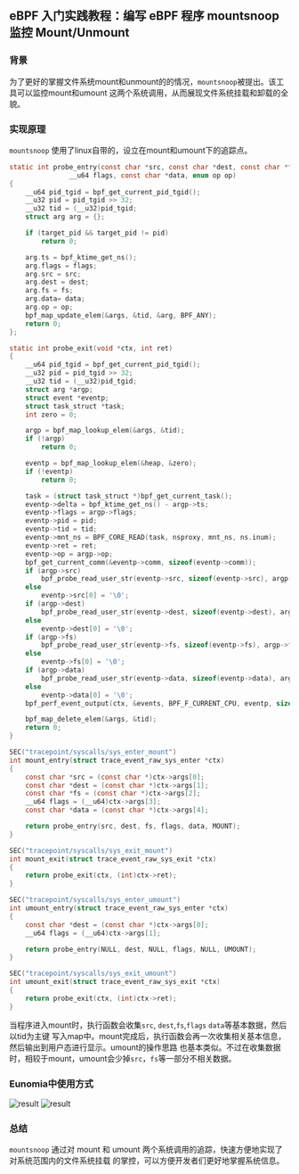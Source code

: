 ## eBPF 入门实践教程：编写 eBPF 程序 mountsnoop 监控 Mount/Unmount

### 背景

为了更好的掌握文件系统mount和unmount的的情况，`mountsnoop`被提出。该工具可以监控mount和umount
这两个系统调用，从而展现文件系统挂载和卸载的全貌。

### 实现原理

`mountsnoop` 使用了linux自带的，设立在mount和umount下的追踪点。
```c
static int probe_entry(const char *src, const char *dest, const char *fs,
		       __u64 flags, const char *data, enum op op)
{
	__u64 pid_tgid = bpf_get_current_pid_tgid();
	__u32 pid = pid_tgid >> 32;
	__u32 tid = (__u32)pid_tgid;
	struct arg arg = {};

	if (target_pid && target_pid != pid)
		return 0;

	arg.ts = bpf_ktime_get_ns();
	arg.flags = flags;
	arg.src = src;
	arg.dest = dest;
	arg.fs = fs;
	arg.data= data;
	arg.op = op;
	bpf_map_update_elem(&args, &tid, &arg, BPF_ANY);
	return 0;
};

static int probe_exit(void *ctx, int ret)
{
	__u64 pid_tgid = bpf_get_current_pid_tgid();
	__u32 pid = pid_tgid >> 32;
	__u32 tid = (__u32)pid_tgid;
	struct arg *argp;
	struct event *eventp;
	struct task_struct *task;
	int zero = 0;

	argp = bpf_map_lookup_elem(&args, &tid);
	if (!argp)
		return 0;

	eventp = bpf_map_lookup_elem(&heap, &zero);
	if (!eventp)
		return 0;

	task = (struct task_struct *)bpf_get_current_task();
	eventp->delta = bpf_ktime_get_ns() - argp->ts;
	eventp->flags = argp->flags;
	eventp->pid = pid;
	eventp->tid = tid;
	eventp->mnt_ns = BPF_CORE_READ(task, nsproxy, mnt_ns, ns.inum);
	eventp->ret = ret;
	eventp->op = argp->op;
	bpf_get_current_comm(&eventp->comm, sizeof(eventp->comm));
	if (argp->src)
		bpf_probe_read_user_str(eventp->src, sizeof(eventp->src), argp->src);
	else
		eventp->src[0] = '\0';
	if (argp->dest)
		bpf_probe_read_user_str(eventp->dest, sizeof(eventp->dest), argp->dest);
	else
		eventp->dest[0] = '\0';
	if (argp->fs)
		bpf_probe_read_user_str(eventp->fs, sizeof(eventp->fs), argp->fs);
	else
		eventp->fs[0] = '\0';
	if (argp->data)
		bpf_probe_read_user_str(eventp->data, sizeof(eventp->data), argp->data);
	else
		eventp->data[0] = '\0';
	bpf_perf_event_output(ctx, &events, BPF_F_CURRENT_CPU, eventp, sizeof(*eventp));

	bpf_map_delete_elem(&args, &tid);
	return 0;
}

SEC("tracepoint/syscalls/sys_enter_mount")
int mount_entry(struct trace_event_raw_sys_enter *ctx)
{
	const char *src = (const char *)ctx->args[0];
	const char *dest = (const char *)ctx->args[1];
	const char *fs = (const char *)ctx->args[2];
	__u64 flags = (__u64)ctx->args[3];
	const char *data = (const char *)ctx->args[4];

	return probe_entry(src, dest, fs, flags, data, MOUNT);
}

SEC("tracepoint/syscalls/sys_exit_mount")
int mount_exit(struct trace_event_raw_sys_exit *ctx)
{
	return probe_exit(ctx, (int)ctx->ret);
}

SEC("tracepoint/syscalls/sys_enter_umount")
int umount_entry(struct trace_event_raw_sys_enter *ctx)
{
	const char *dest = (const char *)ctx->args[0];
	__u64 flags = (__u64)ctx->args[1];

	return probe_entry(NULL, dest, NULL, flags, NULL, UMOUNT);
}

SEC("tracepoint/syscalls/sys_exit_umount")
int umount_exit(struct trace_event_raw_sys_exit *ctx)
{
	return probe_exit(ctx, (int)ctx->ret);
}
```
当程序进入mount时，执行函数会收集`src`, `dest`,`fs`,`flags` `data`等基本数据，然后以tid为主键
写入map中。mount完成后，执行函数会再一次收集相关基本信息，然后输出到用户态进行显示。umount的操作思路
也基本类似。不过在收集数据时，相较于mount，umount会少掉`src`，`fs`等一部分不相关数据。


### Eunomia中使用方式

![result](../imgs/mountsnoop.jpg)
![result](../imgs/mountsnoop-prometheus.png)


### 总结
`mountsnoop` 通过对 mount 和 umount 两个系统调用的追踪，快速方便地实现了对系统范围内的文件系统挂载
的掌控，可以方便开发者们更好地掌握系统信息。